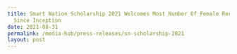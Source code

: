 ```yaml
---
title: Smart Nation Scholarship 2021 Welcomes Most Number Of Female Recipients
  Since Inception
date: 2021-08-31
permalink: /media-hub/press-releases/sn-scholarship-2021
layout: post
---
```

